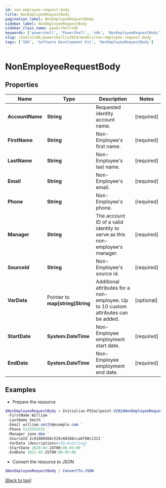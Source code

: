 ```yaml
---
id: non-employee-request-body
title: NonEmployeeRequestBody
pagination_label: NonEmployeeRequestBody
sidebar_label: NonEmployeeRequestBody
sidebar_class_name: powershellsdk
keywords: ['powershell', 'PowerShell', 'sdk', 'NonEmployeeRequestBody'] 
slug: /tools/sdk/powershell/v2024/models/non-employee-request-body
tags: ['SDK', 'Software Development Kit', 'NonEmployeeRequestBody']
---
```



# NonEmployeeRequestBody

## Properties

Name | Type | Description | Notes
------------ | ------------- | ------------- | -------------
**AccountName** |  **String** | Requested identity account name. | [required]
**FirstName** |  **String** | Non-Employee's first name. | [required]
**LastName** |  **String** | Non-Employee's last name. | [required]
**Email** |  **String** | Non-Employee's email. | [required]
**Phone** |  **String** | Non-Employee's phone. | [required]
**Manager** |  **String** | The account ID of a valid identity to serve as this non-employee's manager. | [required]
**SourceId** |  **String** | Non-Employee's source id. | [required]
**VarData** |  Pointer to **map[string]String** | Additional attributes for a non-employee. Up to 10 custom attributes can be added. | [optional] 
**StartDate** |  **System.DateTime** | Non-Employee employment start date. | [required]
**EndDate** |  **System.DateTime** | Non-Employee employment end date. | [required]

## Examples

- Prepare the resource
```powershell
$NonEmployeeRequestBody = Initialize-PSSailpoint.V2024NonEmployeeRequestBody  -AccountName william.smith `
 -FirstName William `
 -LastName Smith `
 -Email william.smith@example.com `
 -Phone 5125555555 `
 -Manager jane.doe `
 -SourceId 2c91808568c529c60168cca6f90c1313 `
 -VarData {description&#x3D;Auditing} `
 -StartDate 2020-03-24T00:00-05:00 `
 -EndDate 2021-03-25T00:00-05:00
```

- Convert the resource to JSON
```powershell
$NonEmployeeRequestBody | ConvertTo-JSON
```


[[Back to top]](#) 

